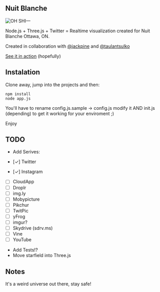 ## Nuit Blanche

![OH SHI—](http://i.imgur.com/tJy01aG.png)

Node.js + Three.js + Twitter = Realtime visualization created for Nuit Blanche Ottawa, ON.

Created in collaboration with [@jackpine](https://twitter.com/JackpineCo) and [@taulantsulko](https://twitter.com/TaulantSulko)

[See it in action](http://rmill.ca:8080/) (hopefully)

## Instalation

Clone away, jump into the projects and then:

```
npm install
node app.js
```

You'll have to rename config.js.sample → config.js modify it AND init.js (depending) to get it working for your enviroment ;)

Enjoy

## TODO

* Add Serives:

* [✓] Twitter
* [✓] Instagram
* [ ] CloudApp
* [ ] Droplr
* [ ] img.ly
* [ ] Mobypicture
* [ ] Pikchur
* [ ] TwitPic
* [ ] yFrog
* [ ] imgur?
* [ ] Skydrive (sdrv.ms)
* [ ] Vine
* [ ] YouTube

* Add Tests!?
* Move starfield into Three.js 

## Notes

It's a weird universe out there, stay safe!
